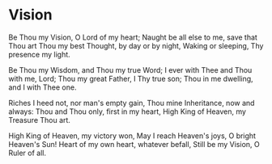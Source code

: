 # Vision
Be Thou my Vision, O Lord of my heart;
Naught be all else to me, save that Thou art
Thou my best Thought, by day or by night,
Waking or sleeping, Thy presence my light.

Be Thou my Wisdom, and Thou my true Word;
I ever with Thee and Thou with me, Lord;
Thou my great Father, I Thy true son;
Thou in me dwelling, and I with Thee one.

Riches I heed not, nor man's empty gain,
Thou mine Inheritance, now and always:
Thou and Thou only, first in my heart,
High King of Heaven, my Treasure Thou art.

High King of Heaven, my victory won,
May I reach Heaven's joys, O bright Heaven's Sun!
Heart of my own heart, whatever befall,
Still be my Vision, O Ruler of all.
